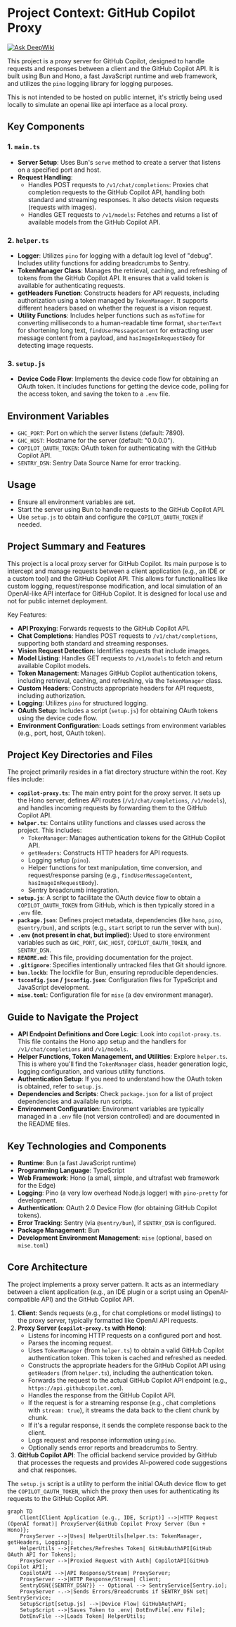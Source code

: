 # Project Context: GitHub Copilot Proxy

[![Ask DeepWiki](https://deepwiki.com/badge.svg)](https://deepwiki.com/dcai/github-copilot-proxy)

This project is a proxy server for GitHub Copilot, designed to handle requests and responses between a client and the GitHub Copilot API. It is built using Bun and Hono, a fast JavaScript runtime and web framework, and utilizes the `pino` logging library for logging purposes.

This is not intended to be hosted on public internet, it's strictly being used locally to simulate an openai like api interface as a local proxy.

## Key Components

### 1. `main.ts`

- **Server Setup**: Uses Bun's `serve` method to create a server that listens on a specified port and host.
- **Request Handling**:
  - Handles POST requests to `/v1/chat/completions`: Proxies chat completion requests to the GitHub Copilot API, handling both standard and streaming responses. It also detects vision requests (requests with images).
  - Handles GET requests to `/v1/models`: Fetches and returns a list of available models from the GitHub Copilot API.

### 2. `helper.ts`

- **Logger**: Utilizes `pino` for logging with a default log level of "debug". Includes utility functions for adding breadcrumbs to Sentry.
- **TokenManager Class**: Manages the retrieval, caching, and refreshing of tokens from the GitHub Copilot API. It ensures that a valid token is available for authenticating requests.
- **getHeaders Function**: Constructs headers for API requests, including authorization using a token managed by `TokenManager`. It supports different headers based on whether the request is a vision request.
- **Utility Functions**: Includes helper functions such as `msToTime` for converting milliseconds to a human-readable time format, `shortenText` for shortening long text, `findUserMessageContent` for extracting user message content from a payload, and `hasImageInRequestBody` for detecting image requests.

### 3. `setup.js`

- **Device Code Flow**: Implements the device code flow for obtaining an OAuth token. It includes functions for getting the device code, polling for the access token, and saving the token to a `.env` file.

## Environment Variables

- `GHC_PORT`: Port on which the server listens (default: 7890).
- `GHC_HOST`: Hostname for the server (default: "0.0.0.0").
- `COPILOT_OAUTH_TOKEN`: OAuth token for authenticating with the GitHub Copilot API.
- `SENTRY_DSN`: Sentry Data Source Name for error tracking.

## Usage

- Ensure all environment variables are set.
- Start the server using Bun to handle requests to the GitHub Copilot API.
- Use `setup.js` to obtain and configure the `COPILOT_OAUTH_TOKEN` if needed.

## Project Summary and Features

This project is a local proxy server for GitHub Copilot. Its main purpose is to intercept and manage requests between a client application (e.g., an IDE or a custom tool) and the GitHub Copilot API. This allows for functionalities like custom logging, request/response modification, and local simulation of an OpenAI-like API interface for GitHub Copilot. It is designed for local use and not for public internet deployment.

Key Features:

- **API Proxying**: Forwards requests to the GitHub Copilot API.
- **Chat Completions**: Handles POST requests to `/v1/chat/completions`, supporting both standard and streaming responses.
- **Vision Request Detection**: Identifies requests that include images.
- **Model Listing**: Handles GET requests to `/v1/models` to fetch and return available Copilot models.
- **Token Management**: Manages GitHub Copilot authentication tokens, including retrieval, caching, and refreshing, via the `TokenManager` class.
- **Custom Headers**: Constructs appropriate headers for API requests, including authorization.
- **Logging**: Utilizes `pino` for structured logging.
- **OAuth Setup**: Includes a script (`setup.js`) for obtaining OAuth tokens using the device code flow.
- **Environment Configuration**: Loads settings from environment variables (e.g., port, host, OAuth token).

## Project Key Directories and Files

The project primarily resides in a flat directory structure within the root. Key files include:

- **`copilot-proxy.ts`**: The main entry point for the proxy server. It sets up the Hono server, defines API routes (`/v1/chat/completions`, `/v1/models`), and handles incoming requests by forwarding them to the GitHub Copilot API.
- **`helper.ts`**: Contains utility functions and classes used across the project. This includes:
  - `TokenManager`: Manages authentication tokens for the GitHub Copilot API.
  - `getHeaders`: Constructs HTTP headers for API requests.
  - Logging setup (`pino`).
  - Helper functions for text manipulation, time conversion, and request/response parsing (e.g., `findUserMessageContent`, `hasImageInRequestBody`).
  - Sentry breadcrumb integration.
- **`setup.js`**: A script to facilitate the OAuth device flow to obtain a `COPILOT_OAUTH_TOKEN` from GitHub, which is then typically stored in a `.env` file.
- **`package.json`**: Defines project metadata, dependencies (like `hono`, `pino`, `@sentry/bun`), and scripts (e.g., `start` script to run the server with `bun`).
- **`.env` (not present in chat, but implied)**: Used to store environment variables such as `GHC_PORT`, `GHC_HOST`, `COPILOT_OAUTH_TOKEN`, and `SENTRY_DSN`.
- **`README.md`**: This file, providing documentation for the project.
- **`.gitignore`**: Specifies intentionally untracked files that Git should ignore.
- **`bun.lockb`**: The lockfile for Bun, ensuring reproducible dependencies.
- **`tsconfig.json` / `jsconfig.json`**: Configuration files for TypeScript and JavaScript development.
- **`mise.toml`**: Configuration file for `mise` (a dev environment manager).

## Guide to Navigate the Project

- **API Endpoint Definitions and Core Logic**: Look into `copilot-proxy.ts`. This file contains the Hono app setup and the handlers for `/v1/chat/completions` and `/v1/models`.
- **Helper Functions, Token Management, and Utilities**: Explore `helper.ts`. This is where you'll find the `TokenManager` class, header generation logic, logging configuration, and various utility functions.
- **Authentication Setup**: If you need to understand how the OAuth token is obtained, refer to `setup.js`.
- **Dependencies and Scripts**: Check `package.json` for a list of project dependencies and available run scripts.
- **Environment Configuration**: Environment variables are typically managed in a `.env` file (not version controlled) and are documented in the README files.

## Key Technologies and Components

- **Runtime**: Bun (a fast JavaScript runtime)
- **Programming Language**: TypeScript
- **Web Framework**: Hono (a small, simple, and ultrafast web framework for the Edge)
- **Logging**: Pino (a very low overhead Node.js logger) with `pino-pretty` for development.
- **Authentication**: OAuth 2.0 Device Flow (for obtaining GitHub Copilot tokens).
- **Error Tracking**: Sentry (via `@sentry/bun`), if `SENTRY_DSN` is configured.
- **Package Management**: Bun
- **Development Environment Management**: `mise` (optional, based on `mise.toml`)

## Core Architecture

The project implements a proxy server pattern. It acts as an intermediary between a client application (e.g., an IDE plugin or a script using an OpenAI-compatible API) and the GitHub Copilot API.

1.  **Client**: Sends requests (e.g., for chat completions or model listings) to the proxy server, typically formatted like OpenAI API requests.
2.  **Proxy Server (`copilot-proxy.ts` with Hono)**:
    - Listens for incoming HTTP requests on a configured port and host.
    - Parses the incoming request.
    - Uses `TokenManager` (from `helper.ts`) to obtain a valid GitHub Copilot authentication token. This token is cached and refreshed as needed.
    - Constructs the appropriate headers for the GitHub Copilot API using `getHeaders` (from `helper.ts`), including the authentication token.
    - Forwards the request to the actual GitHub Copilot API endpoint (e.g., `https://api.githubcopilot.com`).
    - Handles the response from the GitHub Copilot API.
    - If the request is for a streaming response (e.g., chat completions with `stream: true`), it streams the data back to the client chunk by chunk.
    - If it's a regular response, it sends the complete response back to the client.
    - Logs request and response information using `pino`.
    - Optionally sends error reports and breadcrumbs to Sentry.
3.  **GitHub Copilot API**: The official backend service provided by GitHub that processes the requests and provides AI-powered code suggestions and chat responses.

The `setup.js` script is a utility to perform the initial OAuth device flow to get the `COPILOT_OAUTH_TOKEN`, which the proxy then uses for authenticating its requests to the GitHub Copilot API.

```mermaid
graph TD
    Client[Client Application (e.g., IDE, Script)] -->|HTTP Request (OpenAI format)| ProxyServer{GitHub Copilot Proxy Server (Bun + Hono)};
    ProxyServer -->|Uses| HelperUtils[helper.ts: TokenManager, getHeaders, Logging];
    HelperUtils -->|Fetches/Refreshes Token| GitHubAuthAPI[GitHub OAuth API for Tokens];
    ProxyServer -->|Proxied Request with Auth| CopilotAPI[GitHub Copilot API];
    CopilotAPI -->|API Response/Stream| ProxyServer;
    ProxyServer -->|HTTP Response/Stream| Client;
    SentryDSN{{SENTRY_DSN?}} -- Optional --> SentryService[Sentry.io];
    ProxyServer -.->|Sends Errors/Breadcrumbs if SENTRY_DSN set| SentryService;
    SetupScript[setup.js] -->|Device Flow| GitHubAuthAPI;
    SetupScript -->|Saves Token to .env| DotEnvFile[.env File];
    DotEnvFile -->|Loads Token| HelperUtils;
```
